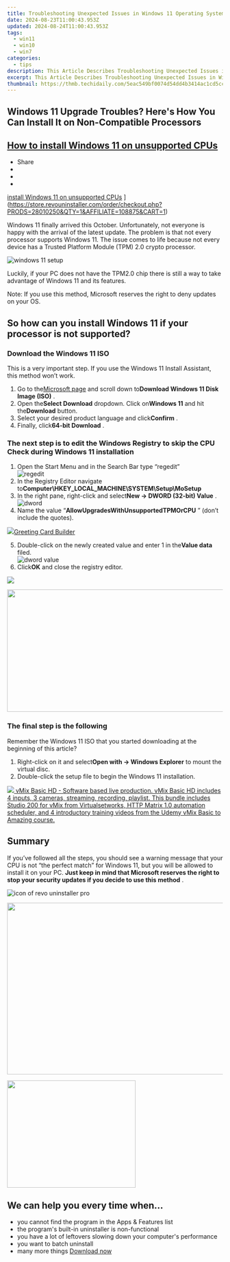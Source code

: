 ```yaml
---
title: Troubleshooting Unexpected Issues in Windows 11 Operating System
date: 2024-08-23T11:00:43.953Z
updated: 2024-08-24T11:00:43.953Z
tags:
  - win11
  - win10
  - win7
categories:
  - tips
description: This Article Describes Troubleshooting Unexpected Issues in Windows 11 Operating System
excerpt: This Article Describes Troubleshooting Unexpected Issues in Windows 11 Operating System
thumbnail: https://thmb.techidaily.com/5eac549bf0074d54dd4b3414ac1cd5ccda2e57524c605d3807bb2415d6b1435a.jpg
---
```


## Windows 11 Upgrade Troubles? Here's How You Can Install It on Non-Compatible Processors

## [How to install Windows 11 on unsupported CPUs](https://store.revouninstaller.com/order/checkout.php?PRODS=28010250&QTY=1&AFFILIATE=108875&CART=1)

* Share
* [](http://www.facebook.com/share.php?u=https://www.revouninstaller.com/blog/how-to-install-windows-11-on-unsupported-cpus/&title=How+to+install+Windows+11+on+unsupported+CPUs)
* [](https://twitter.com/intent/tweet?text=How+to+install+Windows+11+on+unsupported+CPUs&url=https://www.revouninstaller.com/blog/how-to-install-windows-11-on-unsupported-cpus/ "Click to share on Twitter")
* [](https://store.revouninstaller.com/order/checkout.php?PRODS=28010250&QTY=1&AFFILIATE=108875&CART=1)

[install Windows 11 on unsupported CPUs](https://f057a20f961f56a72089-b74530d2d26278124f446233f95622ef.ssl.cf1.rackcdn.com/site/blog/install-windows-unsupported-cpu/how-to-install-windows-11-on-unsupported-cpu.png) ](https://store.revouninstaller.com/order/checkout.php?PRODS=28010250&QTY=1&AFFILIATE=108875&CART=1)

 Windows 11 finally arrived this October. Unfortunately, not everyone is happy with the arrival of the latest update. The problem is that not every processor supports Windows 11\. The issue comes to life because not every device has a Trusted Platform Module (TPM) 2.0 crypto processor.

![windows 11 setup](https://f057a20f961f56a72089-b74530d2d26278124f446233f95622ef.ssl.cf1.rackcdn.com/site/blog/install-windows-unsupported-cpu/windows-11-setup.jpg)

 Luckily, if your PC does not have the TPM2.0 chip there is still a way to take advantage of Windows 11 and its features.

 Note: If you use this method, Microsoft reserves the right to deny updates on your OS.

## So how can you install Windows 11 if your processor is not supported?

### Download the Windows 11 ISO

 This is a very important step. If you use the Windows 11 Install Assistant, this method won’t work.

1. Go to the[Microsoft page](https://www.microsoft.com/en-us/software-download/windows11?ranMID=24542&ranEAID=nOD/rLJHOac&ranSiteID=nOD%5FrLJHOac-42vlJMwQgDDSJ5XfoWPeBA&epi=nOD%5FrLJHOac-42vlJMwQgDDSJ5XfoWPeBA&irgwc=1&OCID=AID2200057%5Faff%5F7593%5F1243925&tduid=%28ir%5F%5Fzpv3mpuozckfqijnkk0sohz3we2xobwf0ymxujdc00%29%287593%29%281243925%29%28nOD%5FrLJHOac-42vlJMwQgDDSJ5XfoWPeBA%29%28%29&irclickid=%5Fzpv3mpuozckfqijnkk0sohz3we2xobwf0ymxujdc00) and scroll down to**Download Windows 11 Disk Image (ISO)** .
2. Open the**Select Download** dropdown. Click on**Windows 11** and hit the**Download** button.
3. Select your desired product language and click**Confirm** .
4. Finally, click**64-bit Download** .

### The next step is to edit the Windows Registry to skip the CPU Check during Windows 11 installation

1. Open the Start Menu and in the Search Bar type “regedit”  
![regedit](https://f057a20f961f56a72089-b74530d2d26278124f446233f95622ef.ssl.cf1.rackcdn.com/site/blog/install-windows-unsupported-cpu/regedit-exe.png)
2. In the Registry Editor navigate to**Computer\\HKEY\_LOCAL\_MACHINE\\SYSTEM\\Setup\\MoSetup**
3. In the right pane, right-click and select**New -> DWORD (32-bit) Value** .  
![dword](https://f057a20f961f56a72089-b74530d2d26278124f446233f95622ef.ssl.cf1.rackcdn.com/site/blog/install-windows-unsupported-cpu/dword.png)
4. Name the value “**AllowUpgradesWithUnsupportedTPMOrCPU** ” (don’t include the quotes).
<!-- affiliate ads begin -->
<a href="https://secure.2checkout.com/order/checkout.php?PRODS=2067133&QTY=1&AFFILIATE=108875&CART=1"><img src="https://www.pearlmountainsoft.com/n_img/product/gcb/banScrn.jpg" border="0">Greeting Card Builder</a>
<!-- affiliate ads end -->
5. Double-click on the newly created value and enter 1 in the**Value data** filed.  
![dword value](https://f057a20f961f56a72089-b74530d2d26278124f446233f95622ef.ssl.cf1.rackcdn.com/site/blog/install-windows-unsupported-cpu/edit-dword-value.jpg)
6. Click**OK** and close the registry editor.
<!-- affiliate ads begin -->
<a href="https://secure.2checkout.com/order/checkout.php?PRODS=4621764&QTY=1&AFFILIATE=108875&CART=1"><img src="https://www.x-mirage.com/x-mirage/img/page-home.jpg" border="0"></a>
<!-- affiliate ads end -->

<!-- affiliate ads begin -->
<a href="https://cowinaudio.pxf.io/c/5597632/1116855/13794" target="_top" id="1116855"><img src="//a.impactradius-go.com/display-ad/13794-1116855" border="0" alt="" width="767" height="285"/></a><img height="0" width="0" src="https://imp.pxf.io/i/5597632/1116855/13794" style="position:absolute;visibility:hidden;" border="0" />
<!-- affiliate ads end -->
### The final step is the following

 Remember the Windows 11 ISO that you started downloading at the beginning of this article?

1. Right-click on it and select**Open with -> Windows Explorer** to mount the virtual disc.
2. Double-click the setup file to begin the Windows 11 installation.

<!-- affiliate ads begin -->
<a href="https://secure.2checkout.com/order/checkout.php?PRODS=4718728&QTY=1&AFFILIATE=108875&CART=1"> <img src="https://secure.avangate.com/images/merchant/ce9a6fb2becc2d235e62b125e9260102/products/vMixCallScreenshot1-large.jpg" border="0"> vMix Basic HD - Software based live production. vMix Basic HD includes 4 inputs, 3 cameras, streaming, recording, playlist. 
This bundle includes Studio 200 for vMix from Virtualsetworks, HTTP Matrix 1.0 automation scheduler, and 4 introductory training videos from the Udemy vMix Basic to Amazing course. </a>
<!-- affiliate ads end -->
## Summary

 If you’ve followed all the steps, you should see a warning message that your CPU is not “the perfect match” for Windows 11, but you will be allowed to install it on your PC. **Just keep in mind that Microsoft reserves the right to stop your security updates if you decide to use this method** .

![icon of revo uninstaller pro](https://f057a20f961f56a72089-b74530d2d26278124f446233f95622ef.ssl.cf1.rackcdn.com/site/icons/rup5-64.png)

<!-- affiliate ads begin -->
<a href="https://aidotcom.pxf.io/c/5597632/2086436/19576" target="_top" id="2086436"><img src="//a.impactradius-go.com/display-ad/19576-2086436" border="0" alt="" width="1500" height="400"/></a><img height="0" width="0" src="https://imp.pxf.io/i/5597632/2086436/19576" style="position:absolute;visibility:hidden;" border="0" />
<!-- affiliate ads end -->
<!-- affiliate ads begin -->
<a href="https://printrendy.pxf.io/c/5597632/1453720/17020" target="_top" id="1453720"><img src="//a.impactradius-go.com/display-ad/17020-1453720" border="0" alt="" width="300" height="250"/></a><img height="0" width="0" src="https://imp.pxf.io/i/5597632/1453720/17020" style="position:absolute;visibility:hidden;" border="0" />
<!-- affiliate ads end -->
## We can help you every time when…

* you cannot find the program in the Apps & Features list
* the program's built-in uninstaller is non-functional
* you have a lot of leftovers slowing down your computer's performance
* you want to batch uninstall
* many more things
[Download now](https://store.revouninstaller.com/order/checkout.php?PRODS=28010250&QTY=1&AFFILIATE=108875&CART=1)

<ins class="adsbygoogle"
     style="display:block"
     data-ad-format="autorelaxed"
     data-ad-client="ca-pub-7571918770474297"
     data-ad-slot="1223367746"></ins>



<ins class="adsbygoogle"
     style="display:block"
     data-ad-client="ca-pub-7571918770474297"
     data-ad-slot="8358498916"
     data-ad-format="auto"
     data-full-width-responsive="true"></ins>


